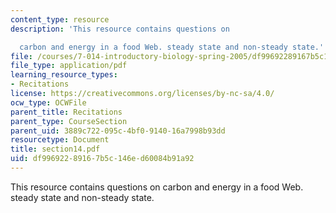 ```yaml
---
content_type: resource
description: 'This resource contains questions on

  carbon and energy in a food Web. steady state and non-steady state.'
file: /courses/7-014-introductory-biology-spring-2005/df99692289167b5c146ed60084b91a92_section14.pdf
file_type: application/pdf
learning_resource_types:
- Recitations
license: https://creativecommons.org/licenses/by-nc-sa/4.0/
ocw_type: OCWFile
parent_title: Recitations
parent_type: CourseSection
parent_uid: 3889c722-095c-4bf0-9140-16a7998b93dd
resourcetype: Document
title: section14.pdf
uid: df996922-8916-7b5c-146e-d60084b91a92
---
```

This resource contains questions on
carbon and energy in a food Web. steady state and non-steady state.
